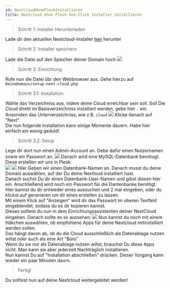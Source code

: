 ```yaml
---
id: NextcloudOhnePleskInstallieren
title: Nextcloud ohne Plesk One-Click Installer installieren
---
```


> Schritt 1: Installer Herunterladen

Lade dir den aktuellen Nextcloud-Installer [hier](https://download.nextcloud.com/server/installer/setup-nextcloud.php) herunter

> Schritt 2: Installer speichern

Lade die Datei auf den Speicher deiner Domain hoch
![](https://screen.r-it.link/Zono0/QoWaQIfE89.png/raw)

> Schritt 3: Einrichtung

Rufe nun die Datei übr den Webbrowser aus. Gehe hierzu auf ```DeineDomain/setup-next-cloud.php```

> Schritt 3.1: Installation

Wähle das Verzeichniss aus, indem deine Cloud erreichbar sein soll. Soll Die Cloud direkt im Basisverzeichniss installiert werden, gebe hier `.` ein. Ansonsten das Unterverzeichniss, wie z.B. `cloud`
![](https://screen.r-it.link/Zono0/PILoqUmu72.png/raw)
Klicke danach auf "Next"<br>
Die nun folgende Installation kann einige Momente dauern. Habe hier einfach ein wenig geduld!

> Schritt 3.2: Setup

Lege dir dort nun einen Admin-Account an. Gebe dafür einen Nutzernamen sowie ein Passwort an.
![](https://screen.r-it.link/Zono0/JOpaROQO34.png/raw)
Danach wird eine MySQL-Datenbank benötogt. Diese erstellen wir uns in Plesk: </br>
![](https://screen.r-it.link/Zono0/pemUjiwe64.png/raw)
![](https://screen.r-it.link/Zono0/fArEpULi51.png/raw)
Hier Geben wir einen Datenbank-Namen an. Danach musst du deine Domain auswählen, auf der Du deine Nextloud installiert hast. </br>
Danach suchst Du dir einen Datenbank-User-Namen und gibst diesen hier ein. Anschließend wird noch ein Passwort für die Dantenbanke benötigt. Hier kannst du dir entweder eines aussuchen und 2 mal eingeben, oder du klickst auf generieren um dir eines erstellen zu lassen.</br>
Mit einem Klick auf "Anzeigen" wird dir das Passwort im oberen Textfeld eingeblendet, sodass du es dir kopieren kannst.</br>
Dieses solltest du nun in dem Einrichtungsassistenten deiner NextCloud eingeben. Danach sollte es so aussehen:
![](https://screen.r-it.link/Zono0/QOzoSuLa86.png/raw)
Nun kannst du noch mit einem Häkchen auswählen, ob empfohlene Apps für deine Nextcloud mitinstalliert werden sollen. </br>
Das hängt davon ab, ob du die Cloud ausschließlich als Datenablage nutzen willst oder auch als eine Art "Büro" </br>
Wenn du sie nur als Datenablage nutzen willst, brauchst Du diese Apps nicht. Man kann sie aber jederzeit Nachträglich installieren.</br>
Nun kannst Du auf "Installation abschließen" drücken. Dieser Vorgang kann wieder ein paar Minuten daurn.

> Fertig!

Du solltest nun auf deine Nextcloud weitergeleitet werden!
